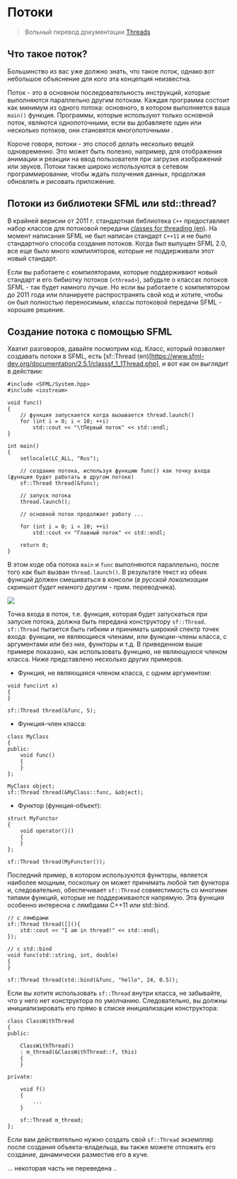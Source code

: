 # Потоки

> Вольный перевод документации [Threads](https://www.sfml-dev.org/tutorials/2.5/system-thread.php#what-is-a-thread)

## Что такое поток?

Большинство из вас уже должно знать, что такое поток, однако вот небольшое объяснение для кого эта концепция неизвестна.

Поток - это в основном последовательность инструкций, которые выполняются параллельно другим потокам. Каждая программа состоит как минимум из одного потока: основного, в котором выполняется ваша `main()` функция. Программы, которые используют только основной поток, являются однопоточными, если вы добавляете один или несколько потоков, они становятся многопоточными .

Короче говоря, потоки - это способ делать несколько вещей одновременно. Это может быть полезно, например, для отображения анимации и реакции на ввод пользователя при загрузке изображений или звуков. Потоки также широко используются в сетевом программировании, чтобы ждать получения данных, продолжая обновлять и рисовать приложение.


## Потоки из библиотеки SFML или std::thread?

В крайней верисии от 2011 г. стандартная библиотека `C++` предоставляет набор классов для потоковой передачи [classes for threading (en)](https://en.cppreference.com/w/cpp/thread). На момент написания SFML не был написан стандарт `C++11` и не было стандартного способа создания потоков. Когда был выпущен SFML 2.0, все еще было много компиляторов, которые не поддерживали этот новый стандарт.

Если вы работаете с компиляторами, которые поддерживают новый стандарт и его бибиотку потоков (`<thread>`), забудьте о классах потоков SFML - так будет намного лучше. Но если вы работаете с компилятором до 2011 года или планируете распространять свой код и хотите, чтобы он был полностью переносимым, классы потоковой передачи SFML - хорошее решение.

## Создание потока с помощью SFML

Хватит разговоров, давайте посмотрим код. Класс, который позволяет создавать потоки в SFML, есть [sf::Thread (en)[https://www.sfml-dev.org/documentation/2.5.1/classsf_1_1Thread.php], и вот как он выглядит в действии:

```
#include <SFML/System.hpp>
#include <iostream>

void func()
{
    // функция запускается когда вызывается thread.launch()
    for (int i = 0; i < 10; ++i)
        std::cout << "\tПервый поток" << std::endl;
}

int main()
{
    setlocale(LC_ALL, "Rus");

    // создание потока, используя функцию func() как точку входа (функция будет работать в другом потоке)
    sf::Thread thread(&func);

    // запуск потока
    thread.launch();

    // основной поток продолжает работу ...

    for (int i = 0; i < 10; ++i)
        std::cout << "Главный поток" << std::endl;

    return 0;
}
```

В этом коде оба потока `main` и `func` выполняются параллельно, после того как был вызван `thread.launch()`. В результате текст из обеих функций должен смешиваться в консоли (_в русской локализации скриншот будет немного другим_ - прим. переводчика).

![](https://www.sfml-dev.org/tutorials/2.5/images/system-thread-mixed.png)

Точка входа в поток, т.е. функция, которая будет запускаться при запуске потока, должна быть передана конструктору `sf::Thread`. `sf::Thread` пытается быть гибким и принимать широкий спектр точек входа: функции, не являющиеся членами, или функции-члены класса, с аргументами или без них, функторы и т.д. В приведенном выше примере показано, как использовать функцию, не являющуюся членом класса. Ниже представлено несколько других примеров.

- Функция, не являющаяся членом класса, с одним аргументом:

```
void func(int x)
{
}

sf::Thread thread(&func, 5);
```

- Функция-член класса:

```
class MyClass
{
public:
    void func()
    {
    }
};

MyClass object;
sf::Thread thread(&MyClass::func, &object);
```

- Функтор (функция-объект):

```
struct MyFunctor
{
    void operator()()
    {
    }
};

sf::Thread thread(MyFunctor());
```

Последний пример, в котором используются функторы, является наиболее мощным, поскольку он может принимать любой тип функтора и, следовательно, обеспечивает `sf::Thread` совместимость со многими типами функций, которые не поддерживаются напрямую. Эта функция особенно интересна с лямбдами C++11 или std::bind.

```
// с лямбдами
sf::Thread thread([](){
    std::cout << "I am in thread!" << std::endl;
});
```

```
// с std::bind
void func(std::string, int, double)
{
}

sf::Thread thread(std::bind(&func, "hello", 24, 0.5));
```
Если вы хотите использовать `sf::Thread` внутри класса, не забывайте, что у него нет конструктора по умолчанию. Следовательно, вы должны инициализировать его прямо в списке инициализации конструктора:

```
class ClassWithThread
{
public:

    ClassWithThread()
    : m_thread(&ClassWithThread::f, this)
    {
    }

private:

    void f()
    {
        ...
    }

    sf::Thread m_thread;
};
```

Если вам действительно нужно создать свой `sf::Thread` экземпляр после создания объекта-владельца, вы также можете отложить его создание, динамически разместив его в куче.


... некоторая часть не переведена ..
